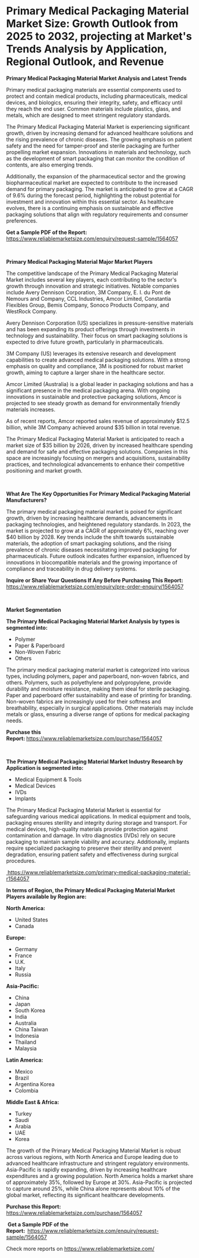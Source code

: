 <p><h1>Primary Medical Packaging Material Market Size: Growth Outlook from 2025 to 2032, projecting at Market's Trends Analysis by Application, Regional Outlook, and Revenue</h1></p><p><strong>Primary Medical Packaging Material Market Analysis and Latest Trends</strong></p>
<p><p>Primary medical packaging materials are essential components used to protect and contain medical products, including pharmaceuticals, medical devices, and biologics, ensuring their integrity, safety, and efficacy until they reach the end user. Common materials include plastics, glass, and metals, which are designed to meet stringent regulatory standards.</p><p>The Primary Medical Packaging Material Market is experiencing significant growth, driven by increasing demand for advanced healthcare solutions and the rising prevalence of chronic diseases. The growing emphasis on patient safety and the need for tamper-proof and sterile packaging are further propelling market expansion. Innovations in materials and technology, such as the development of smart packaging that can monitor the condition of contents, are also emerging trends. </p><p>Additionally, the expansion of the pharmaceutical sector and the growing biopharmaceutical market are expected to contribute to the increased demand for primary packaging. The market is anticipated to grow at a CAGR of 9.6% during the forecast period, highlighting the robust potential for investment and innovation within this essential sector. As healthcare evolves, there is a continuing emphasis on sustainable and effective packaging solutions that align with regulatory requirements and consumer preferences.</p></p>
<p><strong>Get a Sample PDF of the Report:&nbsp;</strong> <a href="https://www.reliablemarketsize.com/enquiry/request-sample/1564057?utm_campaign=1872&utm_medium=2&utm_source=Github&utm_content=ia&utm_term=06022025&utm_id=primary-medical-packaging-material">https://www.reliablemarketsize.com/enquiry/request-sample/1564057</a></p>
<p>&nbsp;</p>
<p><strong>Primary Medical Packaging Material Major Market Players</strong></p>
<p><p>The competitive landscape of the Primary Medical Packaging Material Market includes several key players, each contributing to the sector's growth through innovation and strategic initiatives. Notable companies include Avery Dennison Corporation, 3M Company, E. I. du Pont de Nemours and Company, CCL Industries, Amcor Limited, Constantia Flexibles Group, Bemis Company, Sonoco Products Company, and WestRock Company.</p><p>Avery Dennison Corporation (US) specializes in pressure-sensitive materials and has been expanding its product offerings through investments in technology and sustainability. Their focus on smart packaging solutions is expected to drive future growth, particularly in pharmaceuticals.</p><p>3M Company (US) leverages its extensive research and development capabilities to create advanced medical packaging solutions. With a strong emphasis on quality and compliance, 3M is positioned for robust market growth, aiming to capture a larger share in the healthcare sector.</p><p>Amcor Limited (Australia) is a global leader in packaging solutions and has a significant presence in the medical packaging arena. With ongoing innovations in sustainable and protective packaging solutions, Amcor is projected to see steady growth as demand for environmentally friendly materials increases.</p><p>As of recent reports, Amcor reported sales revenue of approximately $12.5 billion, while 3M Company achieved around $35 billion in total revenue. </p><p>The Primary Medical Packaging Material Market is anticipated to reach a market size of $35 billion by 2026, driven by increased healthcare spending and demand for safe and effective packaging solutions. Companies in this space are increasingly focusing on mergers and acquisitions, sustainability practices, and technological advancements to enhance their competitive positioning and market growth.</p></p>
<p>&nbsp;</p>
<p><strong>What Are The Key Opportunities For Primary Medical Packaging Material Manufacturers?</strong></p>
<p><p>The primary medical packaging material market is poised for significant growth, driven by increasing healthcare demands, advancements in packaging technologies, and heightened regulatory standards. In 2023, the market is projected to grow at a CAGR of approximately 6%, reaching over $40 billion by 2028. Key trends include the shift towards sustainable materials, the adoption of smart packaging solutions, and the rising prevalence of chronic diseases necessitating improved packaging for pharmaceuticals. Future outlook indicates further expansion, influenced by innovations in biocompatible materials and the growing importance of compliance and traceability in drug delivery systems.</p></p>
<p><strong>Inquire or Share Your Questions If Any Before Purchasing This Report:</strong> <a href="https://www.reliablemarketsize.com/enquiry/pre-order-enquiry/1564057?utm_campaign=1872&utm_medium=2&utm_source=Github&utm_content=ia&utm_term=06022025&utm_id=primary-medical-packaging-material">https://www.reliablemarketsize.com/enquiry/pre-order-enquiry/1564057</a></p>
<p>&nbsp;</p>
<p><strong>Market Segmentation</strong></p>
<p><strong>The Primary Medical Packaging Material Market Analysis by types is segmented into:</strong></p>
<p><ul><li>Polymer</li><li>Paper & Paperboard</li><li>Non-Woven Fabric</li><li>Others</li></ul></p>
<p><p>The primary medical packaging material market is categorized into various types, including polymers, paper and paperboard, non-woven fabrics, and others. Polymers, such as polyethylene and polypropylene, provide durability and moisture resistance, making them ideal for sterile packaging. Paper and paperboard offer sustainability and ease of printing for branding. Non-woven fabrics are increasingly used for their softness and breathability, especially in surgical applications. Other materials may include metals or glass, ensuring a diverse range of options for medical packaging needs.</p></p>
<p><strong>Purchase this Report:&nbsp;</strong><a href="https://www.reliablemarketsize.com/purchase/1564057?utm_campaign=1872&utm_medium=2&utm_source=Github&utm_content=ia&utm_term=06022025&utm_id=primary-medical-packaging-material">https://www.reliablemarketsize.com/purchase/1564057</a></p>
<p>&nbsp;</p>
<p><strong>The Primary Medical Packaging Material Market Industry Research by Application is segmented into:</strong></p>
<p><ul><li>Medical Equipment & Tools</li><li>Medical Devices</li><li>IVDs</li><li>Implants</li></ul></p>
<p><p>The Primary Medical Packaging Material Market is essential for safeguarding various medical applications. In medical equipment and tools, packaging ensures sterility and integrity during storage and transport. For medical devices, high-quality materials provide protection against contamination and damage. In vitro diagnostics (IVDs) rely on secure packaging to maintain sample viability and accuracy. Additionally, implants require specialized packaging to preserve their sterility and prevent degradation, ensuring patient safety and effectiveness during surgical procedures.</p></p>
<p><a href="https://www.reliablemarketsize.com/primary-medical-packaging-material-r1564057?utm_campaign=1872&utm_medium=2&utm_source=Github&utm_content=ia&utm_term=06022025&utm_id=primary-medical-packaging-material">&nbsp;https://www.reliablemarketsize.com/primary-medical-packaging-material-r1564057</a></p>
<p><strong>In terms of Region, the Primary Medical Packaging Material Market Players available by Region are:</strong></p>
<p>
    <p> <strong> North America: </strong>
        <ul>
            <li>United States</li>
            <li>Canada</li>
        </ul>
        </p> 
    <p> <strong> Europe: </strong>
        <ul>
            <li>Germany</li>
            <li>France</li>
            <li>U.K.</li>
            <li>Italy</li>
            <li>Russia</li>
        </ul>
        </p> 
    <p> <strong> Asia-Pacific: </strong>
        <ul>
            <li>China</li>
            <li>Japan</li>
            <li>South Korea</li>
            <li>India</li>
            <li>Australia</li>
            <li>China Taiwan</li>
            <li>Indonesia</li>
            <li>Thailand</li>
            <li>Malaysia</li>
        </ul>
        </p> 
    <p> <strong> Latin America: </strong>
        <ul>
            <li>Mexico</li>
            <li>Brazil</li>
            <li>Argentina Korea</li>
            <li>Colombia</li>
        </ul>
        </p> 
    <p> <strong> Middle East & Africa: </strong>
        <ul>
            <li>Turkey</li>
            <li>Saudi</li>
            <li>Arabia</li>
            <li>UAE</li>
            <li>Korea</li>
        </ul>
    </p>
    </p>
<p><p>The growth of the Primary Medical Packaging Material Market is robust across various regions, with North America and Europe leading due to advanced healthcare infrastructure and stringent regulatory environments. Asia-Pacific is rapidly expanding, driven by increasing healthcare expenditures and a growing population. North America holds a market share of approximately 35%, followed by Europe at 30%. Asia-Pacific is projected to capture around 25%, while China alone represents about 10% of the global market, reflecting its significant healthcare developments.</p></p>
<p><strong>Purchase this Report: </strong><a href="https://www.reliablemarketsize.com/purchase/1564057?utm_campaign=1872&utm_medium=2&utm_source=Github&utm_content=ia&utm_term=06022025&utm_id=primary-medical-packaging-material">https://www.reliablemarketsize.com/purchase/1564057</a></p>
<p>&nbsp;<strong>Get a Sample PDF of the Report:&nbsp;&nbsp;</strong><a href="https://www.reliablemarketsize.com/enquiry/request-sample/1564057?utm_campaign=1872&utm_medium=2&utm_source=Github&utm_content=ia&utm_term=06022025&utm_id=primary-medical-packaging-material">https://www.reliablemarketsize.com/enquiry/request-sample/1564057</a></p>
<p><strong></strong></p>
<p>Check more reports on <a href="https://www.reliablemarketsize.com/?utm_campaign=1872&utm_medium=2&utm_source=Github&utm_content=ia&utm_term=06022025&utm_id=primary-medical-packaging-material">https://www.reliablemarketsize.com/</a></p>